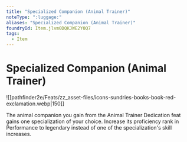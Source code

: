 ```yaml
---
title: "Specialized Companion (Animal Trainer)"
noteType: ":luggage:"
aliases: "Specialized Companion (Animal Trainer)"
foundryId: Item.jlvm0DQKJWE2Y0Q7
tags:
  - Item
---
```


# Specialized Companion (Animal Trainer)
![[pathfinder2e/Feats/zz_asset-files/icons-sundries-books-book-red-exclamation.webp|150]]

The animal companion you gain from the Animal Trainer Dedication feat gains one specialization of your choice. Increase its proficiency rank in Performance to legendary instead of one of the specialization's skill increases.
